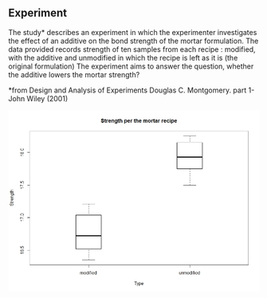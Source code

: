## Experiment
The study* describes an experiment in which the experimenter investigates the effect of an additive on the bond strength of the mortar formulation. 
The data provided records strength of ten samples from each recipe : 
modified, with the additive and unmodified in which the recipe is left as it is (the original formulation)
The experiment aims to answer the question, whether the additive lowers the mortar strength?

*from Design and Analysis of Experiments Douglas C. Montgomery. part 1-John Wiley (2001)

![](./strength.jpeg)